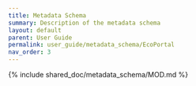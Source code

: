 ```yaml
---
title: Metadata Schema
summary: Description of the metadata schema
layout: default
parent: User Guide
permalink: user_guide/metadata_schema/EcoPortal
nav_order: 3
---
```



{% include shared_doc/metadata_schema/MOD.md  %}
